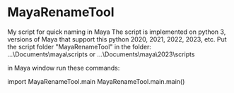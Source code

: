 # MayaRenameTool
My script for quick naming in Maya
The script is implemented on python 3, versions of Maya that support this python 2020, 2021, 2022, 2023, etc.
Put the script folder "MayaRenameTool" in the folder:
...\Documents\maya\scripts 
or ...\Documents\maya\2023\scripts

in Maya window run these commands:

import MayaRenameTool.main
MayaRenameTool.main.main()
